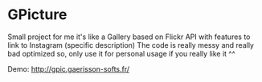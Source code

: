 # GPicture

Small project for me it's like a Gallery based on Flickr API with features to link to Instagram (specific description)
The code is really messy and really bad optimized so, only use it for personal usage if you really like it ^^

Demo: http://gpic.gaerisson-softs.fr/
